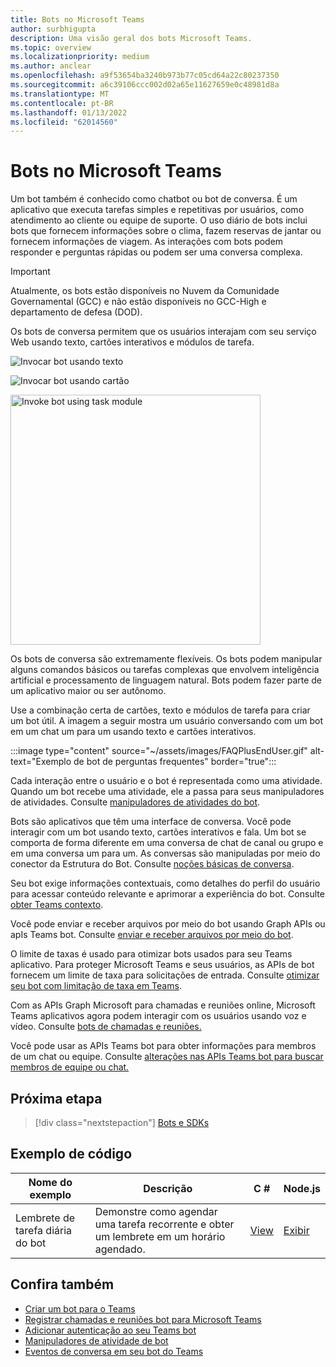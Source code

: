 ```yaml
---
title: Bots no Microsoft Teams
author: surbhigupta
description: Uma visão geral dos bots Microsoft Teams.
ms.topic: overview
ms.localizationpriority: medium
ms.author: anclear
ms.openlocfilehash: a9f53654ba3240b973b77c05cd64a22c80237350
ms.sourcegitcommit: a6c39106ccc002d02a65e11627659e0c48981d8a
ms.translationtype: MT
ms.contentlocale: pt-BR
ms.lasthandoff: 01/13/2022
ms.locfileid: "62014560"
---
```

# <a name="bots-in-microsoft-teams"></a>Bots no Microsoft Teams

Um bot também é conhecido como chatbot ou bot de conversa. É um aplicativo que executa tarefas simples e repetitivas por usuários, como atendimento ao cliente ou equipe de suporte. O uso diário de bots inclui bots que fornecem informações sobre o clima, fazem reservas de jantar ou fornecem informações de viagem. As interações com bots podem responder e perguntas rápidas ou podem ser uma conversa complexa.

> [!IMPORTANT]
> Atualmente, os bots estão disponíveis no Nuvem da Comunidade Governamental (GCC) e não estão disponíveis no GCC-High e departamento de defesa (DOD).

Os bots de conversa permitem que os usuários interajam com seu serviço Web usando texto, cartões interativos e módulos de tarefa.

![Invocar bot usando texto](~/assets/images/invokebotwithtext.png)

![Invocar bot usando cartão](~/assets/images/invokebotwithcard.png)

<img src="~/assets/images/task-module-example.png" alt="Invoke bot using task module" width="400"/>

Os bots de conversa são extremamente flexíveis. Os bots podem manipular alguns comandos básicos ou tarefas complexas que envolvem inteligência artificial e processamento de linguagem natural. Bots podem fazer parte de um aplicativo maior ou ser autônomo.

Use a combinação certa de cartões, texto e módulos de tarefa para criar um bot útil. A imagem a seguir mostra um usuário conversando com um bot em um chat um para um usando texto e cartões interativos.

:::image type="content" source="~/assets/images/FAQPlusEndUser.gif" alt-text="Exemplo de bot de perguntas frequentes" border="true":::

Cada interação entre o usuário e o bot é representada como uma atividade. Quando um bot recebe uma atividade, ele a passa para seus manipuladores de atividades. Consulte [manipuladores de atividades do bot](~/bots/bot-basics.md).

Bots são aplicativos que têm uma interface de conversa. Você pode interagir com um bot usando texto, cartões interativos e fala. Um bot se comporta de forma diferente em uma conversa de chat de canal ou grupo e em uma conversa um para um. As conversas são manipuladas por meio do conector da Estrutura do Bot. Consulte [noções básicas de conversa](~/bots/how-to/conversations/conversation-basics.md).

Seu bot exige informações contextuais, como detalhes do perfil do usuário para acessar conteúdo relevante e aprimorar a experiência do bot. Consulte [obter Teams contexto](~/bots/how-to/get-teams-context.md).

Você pode enviar e receber arquivos por meio do bot usando Graph APIs ou apIs Teams bot. Consulte [enviar e receber arquivos por meio do bot](~/bots/how-to/bots-filesv4.md).

O limite de taxas é usado para otimizar bots usados para seu Teams aplicativo. Para proteger Microsoft Teams e seus usuários, as APIs de bot fornecem um limite de taxa para solicitações de entrada. Consulte [otimizar seu bot com limitação de taxa em Teams](~/bots/how-to/rate-limit.md).

Com as APIs Graph Microsoft para chamadas e reuniões online, Microsoft Teams aplicativos agora podem interagir com os usuários usando voz e vídeo. Consulte [bots de chamadas e reuniões.](~/bots/calls-and-meetings/calls-meetings-bots-overview.md)

Você pode usar as APIs Teams bot para obter informações para membros de um chat ou equipe. Consulte [alterações nas APIs Teams bot para buscar membros de equipe ou chat.](~/resources/team-chat-member-api-changes.md)

<!--- TBD: For quick scanning, see if the above information can be itemized as a list.
--->

## <a name="next-step"></a>Próxima etapa

> [!div class="nextstepaction"]
> [Bots e SDKs](~/bots/bot-features.md)

## <a name="code-sample"></a>Exemplo de código

|Nome do exemplo | Descrição | C # | Node.js |
|----------------|-----------------|--------------|--------------|
| Lembrete de tarefa diária do bot| Demonstre como agendar uma tarefa recorrente e obter um lembrete em um horário agendado. | [View](https://github.com/OfficeDev/Microsoft-Teams-Samples/tree/main/samples/bot-daily-task-reminder/csharp) | [Exibir](https://github.com/OfficeDev/Microsoft-Teams-Samples/tree/main/samples/bot-daily-task-reminder/nodejs) |

## <a name="see-also"></a>Confira também

* [Criar um bot para o Teams](~/bots/how-to/create-a-bot-for-teams.md)
* [Registrar chamadas e reuniões bot para Microsoft Teams](~/bots/calls-and-meetings/registering-calling-bot.md)
* [Adicionar autenticação ao seu Teams bot](~/bots/how-to/authentication/add-authentication.md)
* [Manipuladores de atividade de bot](~/bots/bot-basics.md)
* [Eventos de conversa em seu bot do Teams](~/bots/how-to/conversations/subscribe-to-conversation-events.md)
